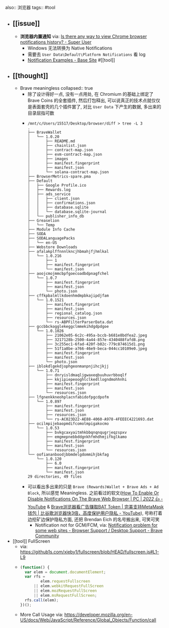 also:: 浏览器
tags:: #tool

- ## [[issue]]
  - **浏览器内置通知**
    via: [Is there any way to view Chrome browser notifications history? - Super User](https://superuser.com/questions/1035042/is-there-any-way-to-view-chrome-browser-notifications-history)
    - Windows 无法转换为 Native Notifications
    - 需要去 `User Data\Default\Platform Notifications` 看 log
    - [Notification Examples - Base Site](https://web-push-book.gauntface.com/demos/notification-examples/) #[[tool]]
- ## [[thought]]
  - Brave meaningless
    collapsed:: true
    - 除了设计得好一点, 没有一点用处, 在 Chromium 的基础上绑定了 Brave Coins 的全套插件, 然后打包释出, 可以说真正的技术点就仅仅是表面套壳的几个插件罢了, 对比 `User Data` 下产生的数据, 多出来的目录屈指可数
    - ```
      /mnt/c/Users/15517/Desktop/browser/diff > tree -L 3
      .
      ├── BraveWallet
      │   └── 1.0.20
      │       ├── README.md
      │       ├── chainlist.json
      │       ├── contract-map.json
      │       ├── evm-contract-map.json
      │       ├── images
      │       ├── manifest.fingerprint
      │       ├── manifest.json
      │       └── solana-contract-map.json
      ├── BrowserMetrics-spare.pma
      ├── Default
      │   ├── Google Profile.ico
      │   ├── Rewards.log
      │   ├── ads_service
      │   │   ├── client.json
      │   │   ├── confirmations.json
      │   │   ├── database.sqlite
      │   │   └── database.sqlite-journal
      │   └── publisher_info_db
      ├── Greaselion
      │   └── Temp
      ├── Module Info Cache
      ├── SODA
      ├── SODALanguagePacks
      │   └── en-US
      ├── Webstore Downloads
      ├── afalakplffnnnlkncjhbmahjfjhmlkal
      │   └── 1.0.216
      │       ├── 1
      │       ├── manifest.fingerprint
      │       └── manifest.json
      ├── aoojcmojmmcbpfgoecoadbdpnagfchel
      │   └── 1.0.7
      │       ├── manifest.fingerprint
      │       ├── manifest.json
      │       └── photo.json
      ├── cffkpbalmllkdoenhmdmpbkajipdjfam
      │   └── 1.0.1521
      │       ├── manifest.fingerprint
      │       ├── manifest.json
      │       ├── regional_catalog.json
      │       ├── resources.json
      │       └── rs-ABPFilterParserData.dat
      ├── gccbbckogglekeggclmmekihdgdpdgoe
      │   └── 1.0.1026
      │       ├── 21062e05-6c2c-495a-bccb-b681e8bdfea2.jpeg
      │       ├── 3217128b-2500-4a44-857e-4340488fafd8.png
      │       ├── 3c255ec1-6fad-420f-b02c-779c874615d1.png
      │       ├── 51f1a8be-a766-46e9-beca-044cc10109e0.jpeg
      │       ├── manifest.fingerprint
      │       ├── manifest.json
      │       └── photo.json
      ├── iblokdlgekdjophgeonmanpnjihcjkjj
      │   └── 1.0.71
      │       ├── dnryisldmaqljgwaxeqbuuhuvrbboqlf
      │       ├── kkjipiepeooghlclkedllogndmohhnhi
      │       ├── manifest.fingerprint
      │       ├── manifest.json
      │       └── resources.json
      ├── lfgnenkkneohplacnfabidofpgcdpofm
      │   └── 1.0.897
      │       ├── manifest.fingerprint
      │       ├── manifest.json
      │       ├── resources.json
      │       └── rs-AC023D22-AE88-4060-A978-4FEEEC4221693.dat
      ├── ocilmpijebaopmdifcomolmpigakocmo
      │   └── 1.0.53
      │       ├── bvkgcaxyaitmhkbbqnqnqugrjeqzspxv
      │       ├── emgmepnebbddgnkhfmhdhmjifkglkamo
      │       ├── manifest.fingerprint
      │       ├── manifest.json
      │       └── resources.json
      └── oofiananboodjbbmdelgdommihjbkfag
          └── 1.0.120
              ├── 6.0
              ├── manifest.fingerprint
              └── manifest.json
      29 directories, 49 files
      ```
    - 可以看出多出来的只是 `Brave (Rewards)Wallet + Brave Ads + Ad Block`, 所以感觉 Meaningless. 之前看过的软文([How To Enable Or Disable Notifications On The Brave Web Browser | PC | *2022* 👍 - YouTube](https://www.youtube.com/watch?v=86xEqFtENB8) & [Brave浏览器看广告赚取BAT Token | 完美支持MetaMask钱包 | 比谷歌浏览器快3倍，高度保护用户隐私 - YouTube](https://www.youtube.com/watch?v=QGFJ_LbUFpM)), 号称打着边挖矿边保护隐私方面, 还把 Brendan Eich 的名号搬出来, 可笑可笑
      - Notification not for GCM/FCM, via: [Notification problem for some web sites - Browser Support / Desktop Support - Brave Community](https://community.brave.com/t/notification-problem-for-some-web-sites/223966/17)
- [[tool]] FullScreen
  - via: https://github1s.com/xieby1/fullscreen/blob/HEAD/fullscreen.js#L1-L9
  - ```js
    (function() {
      var elem = document.documentElement;
      var rfs =
             elem.requestFullscreen
          || elem.webkitRequestFullScreen
          || elem.mozRequestFullScreen
          || elem.msRequestFullScreen;
      rfs.call(elem);
    })();
    ```
  - More Call Usage via: https://developer.mozilla.org/en-US/docs/Web/JavaScript/Reference/Global_Objects/Function/call